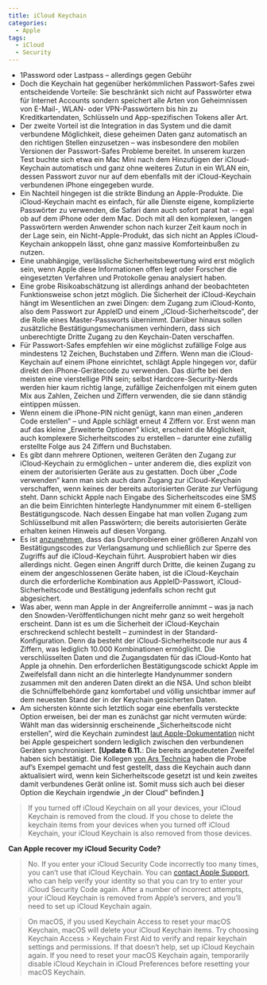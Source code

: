 ```yaml
---
title: iCloud Keychain
categories:
  - Apple
tags:
  - iCloud
  - Security
---
```

* 1Password oder Lastpass – allerdings gegen Gebühr
* Doch die Keychain hat gegenüber herkömmlichen Passwort-Safes zwei entscheidende Vorteile: Sie beschränkt sich nicht auf Passwörter etwa für Internet Accounts sondern speichert alle Arten von Geheimnissen von E-Mail-, WLAN- oder VPN-Passwörtern bis hin zu Kreditkartendaten, Schlüsseln und App-spezifischen Tokens aller Art.
* Der zweite Vorteil ist die Integration in das System und die damit verbundene Möglichkeit, diese geheimen Daten ganz automatisch an den richtigen Stellen einzusetzen – was insbesondere den mobilen Versionen der Passwort-Safes Probleme bereitet. In unserem kurzen Test buchte sich etwa ein Mac Mini nach dem Hinzufügen der iCloud-Keychain automatisch und ganz ohne weiteres Zutun in ein WLAN ein, dessen Passwort zuvor nur auf dem ebenfalls mit der iCloud-Keychain verbundenen iPhone eingegeben wurde.
* Ein Nachteil hingegen ist die strikte Bindung an Apple-Produkte. Die iCloud-Keychain macht es einfach, für alle Dienste eigene, komplizierte Passwörter zu verwenden, die Safari dann auch sofort parat hat -- egal ob auf dem iPhone oder dem Mac. Doch mit all den komplexen, langen Passwörtern werden Anwender schon nach kurzer Zeit kaum noch in der Lage sein, ein Nicht-Apple-Produkt, das sich nicht an Apples iCloud-Keychain ankoppeln lässt, ohne ganz massive Komforteinbußen zu nutzen.
* Eine unabhängige, verlässliche Sicherheitsbewertung wird erst möglich sein, wenn Apple diese Informationen offen legt oder Forscher die eingesetzten Verfahren und Protokolle genau analysiert haben.
* Eine grobe Risikoabschätzung ist allerdings anhand der beobachteten Funktionsweise schon jetzt möglich. Die Sicherheit der iCloud-Keychain hängt im Wesentlichen an zwei Dingen: dem Zugang zum iCloud-Konto, also dem Passwort zur AppleID und einem „iCloud-Sicherheitscode”, der die Rolle eines Master-Passworts übernimmt. Darüber hinaus sollen zusätzliche Bestätigungsmechanismen verhindern, dass sich unberechtigte Dritte Zugang zu den Keychain-Daten verschaffen.
* Für Passwort-Safes empfehlen wir eine möglichst zufällige Folge aus mindestens 12 Zeichen, Buchstaben und Ziffern. Wenn man die iCloud-Keychain auf einem iPhone einrichtet, schlägt Apple hingegen vor, dafür direkt den iPhone-Gerätecode zu verwenden. Das dürfte bei den meisten eine vierstellige PIN sein; selbst Hardcore-Security-Nerds werden hier kaum richtig lange, zufällige Zeichenfolgen mit einem guten Mix aus Zahlen, Zeichen und Ziffern verwenden, die sie dann ständig eintippen müssen.
* Wenn einem die iPhone-PIN nicht genügt, kann man einen „anderen Code erstellen” – und Apple schlägt erneut 4 Ziffern vor. Erst wenn man auf das kleine „Erweiterte Optionen” klickt, erscheint die Möglichkeit, auch komplexere Sicherheitscodes zu erstellen – darunter eine zufällig erstellte Folge aus 24 Ziffern und Buchstaben.
* Es gibt dann mehrere Optionen, weiteren Geräten den Zugang zur iCloud-Keychain zu ermöglichen – unter anderem die, dies explizit von einem der autorisierten Geräte aus zu gestatten. Doch über „Code verwenden” kann man sich auch dann Zugang zur iCloud-Keychain verschaffen, wenn keines der bereits autorisierten Geräte zur Verfügung steht. Dann schickt Apple nach Eingabe des Sicherheitscodes eine SMS an die beim Einrichten hinterlegte Handynummer mit einem 6-stelligen Bestätigungscode. Nach dessen Eingabe hat man vollen Zugang zum Schlüsselbund mit allen Passwörtern; die bereits autorisierten Geräte erhalten keinen Hinweis auf diesen Vorgang.
* Es ist [anzunehmen](https://support.apple.com/kb/TS4644), dass das Durchprobieren einer größeren Anzahl von Bestätigungscodes zur Verlangsamung und schließlich zur Sperre des Zugriffs auf die iCloud-Keychain führt. Ausprobiert haben wir dies allerdings nicht. Gegen einen Angriff durch Dritte, die keinen Zugang zu einem der angeschlossenen Geräte haben, ist die iCloud-Keychain durch die erforderliche Kombination aus AppleID-Passwort, iCloud-Sicherheitscode und Bestätigung jedenfalls schon recht gut abgesichert.
* Was aber, wenn man Apple in der Angreiferrolle annimmt – was ja nach den Snowden-Veröffentlichungen nicht mehr ganz so weit hergeholt erscheint. Dann ist es um die Sicherheit der iCloud-Keychain erschreckend schlecht bestellt – zumindest in der Standard-Konfiguration. Denn da besteht der iCloud-Sicherheitscode nur aus 4 Ziffern, was lediglich 10.000 Kombinationen ermöglicht. Die verschlüsselten Daten und die Zugangsdaten für das iCloud-Konto hat Apple ja ohnehin. Den erforderlichen Bestätigungscode schickt Apple im Zweifelsfall dann nicht an die hinterlegte Handynummer sondern zusammen mit den anderen Daten direkt an die NSA. Und schon bleibt die Schnüffelbehörde ganz komfortabel und völlig unsichtbar immer auf dem neuesten Stand der in der Keychain gesicherten Daten.
* Am sichersten könnte sich letztlich sogar eine ebenfalls versteckte Option erweisen, bei der man es zunächst gar nicht vermuten würde: Wählt man das widersinnig erscheinende „Sicherheitscode nicht erstellen”, wird die Keychain zumindest [laut Apple-Dokumentation](https://support.apple.com/kb/HT5813) nicht bei Apple gespeichert sondern lediglich zwischen den verbundenen Geräten synchronisiert. **[Update 6.11.**: Die bereits angedeuteten Zweifel haben sich bestätigt. Die Kollegen [von Ars Technica](https://arstechnica.com/information-technology/2013/10/apple-claim-that-icloud-can-store-passwords-only-locally-seems-to-be-false/) haben die Probe auf’s Exempel gemacht und fest gestellt, dass die Keychain auch dann aktualisiert wird, wenn kein Sicherheitscode gesetzt ist und kein zweites damit verbundenes Gerät online ist. Somit muss sich auch bei dieser Option die Keychain irgendwie „in der Cloud” befinden.**]**

> If you turned off iCloud Keychain on all your devices, your iCloud Keychain is removed from the cloud. If you chose to delete the keychain items from your devices when you turned off iCloud Keychain, your iCloud Keychain is also removed from those devices.

**Can Apple recover my iCloud Security Code?**

> No. If you enter your iCloud Security Code incorrectly too many times, you can’t use that iCloud Keychain. You can [contact Apple Support](https://www.apple.com/support/icloud/contact/), who can help verify your identity so that you can try to enter your iCloud Security Code again. After a number of incorrect attempts, your iCloud Keychain is removed from Apple’s servers, and you’ll need to set up iCloud Keychain again.

> On macOS, if you used Keychain Access to reset your macOS Keychain, macOS will delete your iCloud Keychain items. Try choosing Keychain Access > Keychain First Aid to verify and repair keychain settings and permissions. If that doesn’t help, set up iCloud Keychain again. If you need to reset your macOS Keychain again, temporarily disable iCloud Keychain in iCloud Preferences before resetting your macOS Keychain.